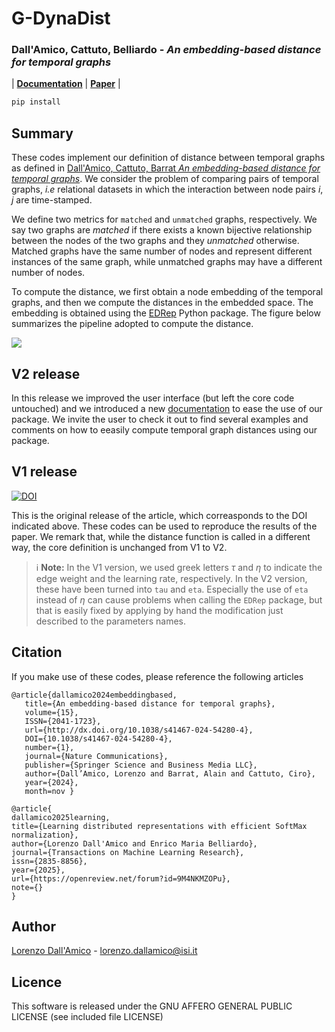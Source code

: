 # G-DynaDist

### Dall'Amico, Cattuto, Belliardo - *An embedding-based distance for temporal graphs*

| **[Documentation]()** 
| **[Paper](https://www.nature.com/articles/s41467-024-54280-4)** | 

```bash
pip install 
```


## Summary

These codes implement our definition of distance between temporal graphs as defined in [Dall'Amico, Cattuto, Barrat *An embedding-based distance for temporal graphs*](https://www.nature.com/articles/s41467-024-54280-4). We consider the problem of comparing pairs of temporal graphs, *i.e* relational datasets in which the interaction between node pairs $i, j$ are time-stamped.

We define two metrics for `matched` and `unmatched` graphs, respectively. We say two graphs are *matched* if there exists a known bijective relationship between the nodes of the two graphs and they *unmatched* otherwise. Matched graphs have the same number of nodes and represent different instances of the same graph, while unmatched graphs may have a different number of nodes.

To compute the distance, we first obtain a node embedding of the temporal graphs, and then we compute the distances in the embedded space. The embedding is obtained using the [EDRep](https://github.com/lorenzodallamico/EDRep) Python package. The figure below summarizes the pipeline adopted to compute the distance.

![](Fig/pipeline.png)

## V2 release

In this release we improved the user interface (but left the core code untouched) and we introduced a new [documentation]() to ease the use of our package. We invite the user to check it out to find several examples and comments on how to eeasily compute temporal graph distances using our package.

## V1 release
[![DOI](https://zenodo.org/badge/DOI/10.5281/zenodo.13880695.svg)](https://doi.org/10.5281/zenodo.13880695)

This is the original release of the article, which correasponds to the DOI indicated above. These codes can be used to reproduce the results of the paper. We remark that, while the distance function is called in a different way, the core definition is unchanged from V1 to V2.

> ℹ️ **Note:** In the V1 version, we used greek letters $\tau$ and $\eta$ to indicate the edge weight and the learning rate, respectively. In the V2 version, these have been turned into `tau` and `eta`. Especially the use of `eta` instead of $\eta$ can cause problems when calling the `EDRep` package, but that is easily fixed by applying by hand the modification just described to the parameters names.


## Citation

If you make use of these codes, please reference the following articles

```
@article{dallamico2024embeddingbased,
   title={An embedding-based distance for temporal graphs},
   volume={15},
   ISSN={2041-1723},
   url={http://dx.doi.org/10.1038/s41467-024-54280-4},
   DOI={10.1038/s41467-024-54280-4},
   number={1},
   journal={Nature Communications},
   publisher={Springer Science and Business Media LLC},
   author={Dall’Amico, Lorenzo and Barrat, Alain and Cattuto, Ciro},
   year={2024},
   month=nov }
```

```
@article{
dallamico2025learning,
title={Learning distributed representations with efficient SoftMax normalization},
author={Lorenzo Dall'Amico and Enrico Maria Belliardo},
journal={Transactions on Machine Learning Research},
issn={2835-8856},
year={2025},
url={https://openreview.net/forum?id=9M4NKMZOPu},
note={}
}
```
    
## Author

[Lorenzo Dall'Amico](https://lorenzodallamico.github.io/) - lorenzo.dallamico@isi.it

## Licence

This software is released under the GNU AFFERO GENERAL PUBLIC LICENSE (see included file LICENSE)
